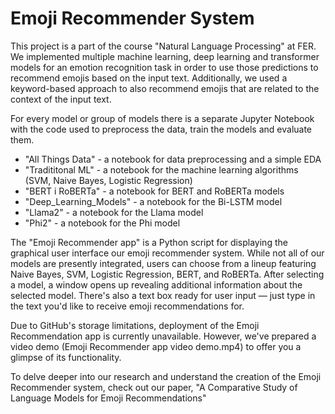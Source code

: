 # Emoji Recommender System

This project is a part of the course "Natural Language Processing" at FER. We implemented multiple machine learning, deep learning and transformer
models for an emotion recognition task in order to use those predictions to recommend emojis based on the input text. Additionally, we used a 
keyword-based approach to also recommend emojis that are related to the context of the input text. 

For every model or group of models there is a separate Jupyter Notebook with the code used to preprocess the data, train the models and evaluate them.

- "All Things Data" - a notebook for data preprocessing and a simple EDA
- "Tradititonal ML" - a notebook for the machine learning algorithms (SVM, Naive Bayes, Logistic Regression)
- "BERT i RoBERTa" - a notebook for BERT and RoBERTa models
- "Deep_Learning_Models" - a notebook for the Bi-LSTM model
- "Llama2" - a notebook for the Llama model
- "Phi2" - a notebook for the Phi model

The "Emoji Recommender app" is a Python script for displaying the graphical user interface our emoji recommender system. While not all of our models are presently integrated, users can choose from a lineup featuring Naive Bayes, SVM, Logistic Regression, BERT, and RoBERTa. After selecting a model, a window opens up revealing additional information about the selected model. There's also a text box ready for user input — just type in the text you'd like to receive emoji recommendations for.

Due to GitHub's storage limitations, deployment of the Emoji Recommendation app is currently unavailable. However, we've prepared a video demo (Emoji Recommender app video demo.mp4) to offer you a glimpse of its functionality.

To delve deeper into our research and understand the creation of the Emoji Recommender system, check out our paper, "A Comparative Study of Language Models for Emoji Recommendations"
